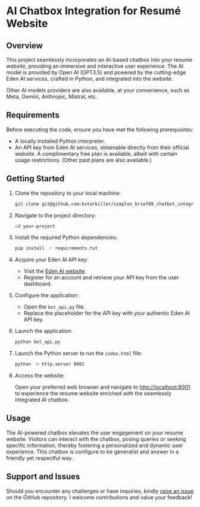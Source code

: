 # AI Chatbox Integration for Resumé Website

## Overview

This project seamlessly incorporates an AI-based chatbox into your resume website, providing an immersive and interactive user experience. The AI model is provided by Open AI (GPT3.5) and powered by the cutting-edge Eden AI services, crafted in Python, and integrated into the website.

Other AI models providers are also available, at your convenience, such as Meta, Gemini, Anthropic, Mistral, etc.

## Requirements

Before executing the code, ensure you have met the following prerequisites:

- A locally installed Python interpreter.
- An API key from Eden AI services, obtainable directly from their official website. A complimentary free plan is available, albeit with certain usage restrictions. (Other paid plans are also available.)

## Getting Started

1. Clone the repository to your local machine:

    ```bash
    git clone git@github.com:kstarkiller/simplon_brief09_chatbot_integration.git
    ```

2. Navigate to the project directory:

    ```bash
    cd your-project
    ```

3. Install the required Python dependencies:

    ```bash
    pip install -r requirements.txt
    ```

4. Acquire your Eden AI API key:

    - Visit the [Eden AI website](https://edenai.io/).
    - Register for an account and retrieve your API key from the user dashboard.

5. Configure the application:

    - Open the `bot_api.py` file.
    - Replace the placeholder for the API key with your authentic Eden AI API key.

6. Launch the application:

    ```bash
    python bot_api.py
    ```

7. Launch the Python server to run the `index.html` file:

    ```bash
    python -m http.server 8001
    ```

8. Access the website:

    Open your preferred web browser and navigate to [http://localhost:8001](http://localhost:8001) to experience the resume website enriched with the seamlessly integrated AI chatbox.

## Usage

The AI-powered chatbox elevates the user engagement on your resume website. Visitors can interact with the chatbox, posing queries or seeking specific information, thereby fostering a personalized and dynamic user experience.
This chatbox is configure to be generalist and answer in a friendly yet respectful way.

## Support and Issues

Should you encounter any challenges or have inquiries, kindly [raise an issue](https://github.com/kstarkiller/simplon_brief09_chatbot_integration/issues) on the GitHub repository. I welcome contributions and value your feedback!

